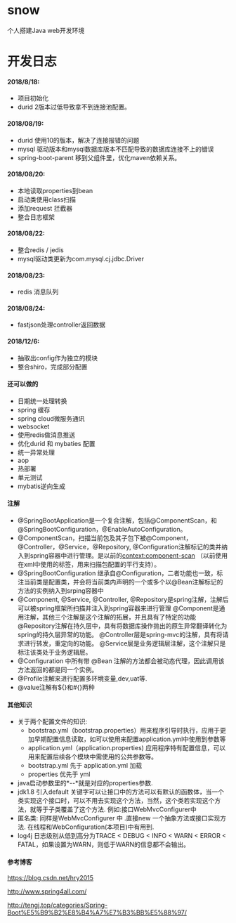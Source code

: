 # snow
个人搭建Java web开发环境
# 开发日志
 #### 2018/8/18:
 * 项目初始化
 * durid 2版本过低导致拿不到连接池配置。
 
 #### 2018/08/19:
 * durid 使用10的版本，解决了连接报错的问题
 * mysql 驱动版本和mysql数据库版本不匹配导致的数据库连接不上的错误
 * spring-boot-parent 移到父组件里，优化maven依赖关系。
 
 #### 2018/08/20:
 * 本地读取properties到bean
 * 启动类使用class扫描
 * 添加request 拦截器
 * 整合日志框架
 
 #### 2018/08/22:
 * 整合redis / jedis
 * mysql驱动类更新为com.mysql.cj.jdbc.Driver
 
  #### 2018/08/23:
 * redis 消息队列
  #### 2018/08/24:
 * fastjson处理controller返回数据
 #### 2018/12/6:
 * 抽取出config作为独立的模块
 * 整合shiro，完成部分配置
 #### 还可以做的
 * 日期统一处理转换
 * spring 缓存
 * spring cloud微服务通讯
 * websocket
 * 使用redis做消息推送
 * 优化durid 和 mybaties 配置
 * 统一异常处理
 * aop
 * 热部署
 * 单元测试
 * mybatis逆向生成
 
 #### 注解
 * @SpringBootApplication是一个复合注解，包括@ComponentScan，和@SpringBootConfiguration，@EnableAutoConfiguration。
 * @ComponentScan，扫描当前包及其子包下被@Component，@Controller，@Service，@Repository, @Configuration注解标记的类并纳入到spring容器中进行管理。是以前的<context:component-scan> （以前使用在xml中使用的标签，用来扫描包配置的平行支持）。
 * @SpringBootConfiguration 继承自@Configuration，二者功能也一致，标注当前类是配置类，并会将当前类内声明的一个或多个以@Bean注解标记的方法的实例纳入到srping容器中
 * @Component, @Service, @Controller, @Repository是spring注解，注解后可以被spring框架所扫描并注入到spring容器来进行管理 
   @Component是通用注解，其他三个注解是这个注解的拓展，并且具有了特定的功能 
   @Repository注解在持久层中，具有将数据库操作抛出的原生异常翻译转化为spring的持久层异常的功能。 
   @Controller层是spring-mvc的注解，具有将请求进行转发，重定向的功能。 
   @Service层是业务逻辑层注解，这个注解只是标注该类处于业务逻辑层。 
 * @Configuration 中所有带 @Bean 注解的方法都会被动态代理，因此调用该方法返回的都是同一个实例。
 * @Profile注解来进行配置多环境变量,dev,uat等.
 * @value注解有${}和#{}两种
 #### 其他知识
  * 关于两个配置文件的知识:
     * bootstrap.yml（bootstrap.properties）用来程序引导时执行，应用于更加早期配置信息读取，如可以使用来配置application.yml中使用到参数等
     * application.yml（application.properties) 应用程序特有配置信息，可以用来配置后续各个模块中需使用的公共参数等。
     * bootstrap.yml 先于 application.yml 加载
     * properties 优先于 yml
  * java启动参数里的*--*就是对应的properties参数.
  * jdk1.8 引入default 关键字可以让接口中的方法可以有默认的函数体，当一个类实现这个接口时，可以不用去实现这个方法，当然，这个类若实现这个方法，就等于子类覆盖了这个方法. 例如:接口WebMvcConfigurer中
  * 匿名类: 同样是WebMvcConfigurer 中 .直接new 一个抽象方法或接口实现方法. 在线程和WebConfiguration(本项目)中有用到.
  * log4j 日志级别从低到高分为TRACE < DEBUG < INFO < WARN < ERROR < FATAL，如果设置为WARN，则低于WARN的信息都不会输出。
 #### 参考博客
 https://blog.csdn.net/hry2015

 http://www.spring4all.com/
 
 http://tengj.top/categories/Spring-Boot%E5%B9%B2%E8%B4%A7%E7%B3%BB%E5%88%97/
 
